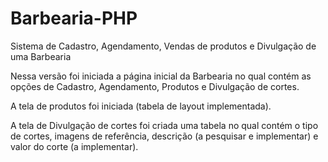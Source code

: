 # Barbearia-PHP

Sistema de Cadastro, Agendamento, Vendas de produtos e Divulgação de uma Barbearia

Nessa versão foi iniciada a página inicial da Barbearia no qual contém as opções de Cadastro, Agendamento, Produtos e Divulgação de cortes.

A tela de produtos foi iniciada (tabela de layout implementada).

A tela de Divulgação de cortes foi criada uma tabela no qual contém o tipo de cortes, imagens de referência, descrição (a pesquisar e implementar) e valor do corte (a implementar).
